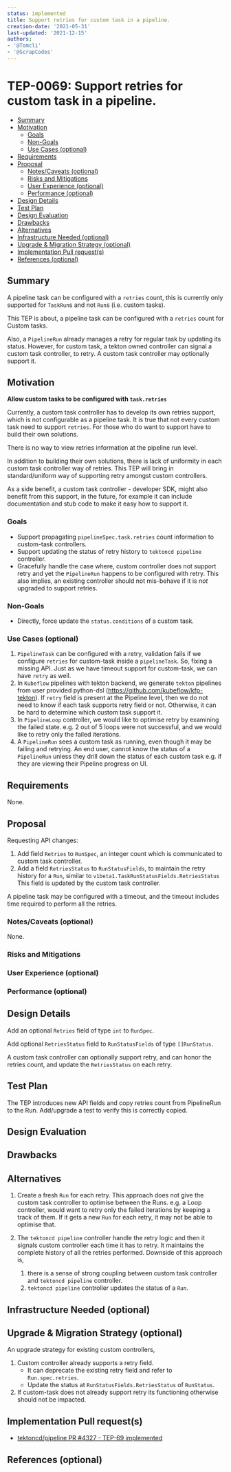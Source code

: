 ```yaml
---
status: implemented
title: Support retries for custom task in a pipeline.
creation-date: '2021-05-31'
last-updated: '2021-12-15'
authors:
- '@Tomcli'
- '@ScrapCodes'
---
```


# TEP-0069: Support retries for custom task in a pipeline.

<!-- toc -->
- [Summary](#summary)
- [Motivation](#motivation)
  - [Goals](#goals)
  - [Non-Goals](#non-goals)
  - [Use Cases (optional)](#use-cases-optional)
- [Requirements](#requirements)
- [Proposal](#proposal)
  - [Notes/Caveats (optional)](#notescaveats-optional)
  - [Risks and Mitigations](#risks-and-mitigations)
  - [User Experience (optional)](#user-experience-optional)
  - [Performance (optional)](#performance-optional)
- [Design Details](#design-details)
- [Test Plan](#test-plan)
- [Design Evaluation](#design-evaluation)
- [Drawbacks](#drawbacks)
- [Alternatives](#alternatives)
- [Infrastructure Needed (optional)](#infrastructure-needed-optional)
- [Upgrade &amp; Migration Strategy (optional)](#upgrade--migration-strategy-optional)
- [Implementation Pull request(s)](#implementation-pull-request-s)
- [References (optional)](#references-optional)
<!-- /toc -->

## Summary

A pipeline task can be configured with a `retries` count, this is 
currently only supported for `TaskRun`s and not `Run`s (i.e. custom tasks).

This TEP is about, a pipeline task can be configured with a `retries` count
for Custom tasks.

Also, a `PipelineRun` already manages a retry for regular task
by updating its status. However, for custom task, a tekton owned controller
can signal a custom task controller, to retry. A custom task controller may
optionally support it.

## Motivation

**Allow custom tasks to be configured with `task.retries`**

Currently, a custom task controller has to develop its own retries support,
which is not configurable as a pipeline task. It is true that not every
custom task need to support `retries`. For those who do want to support have to
build their own solutions.

There is no way to view retries information at the pipeline run level.

In addition to building their own solutions, there is lack of uniformity in each
custom task controller way of retries. This TEP will bring in standard/uniform
way of supporting retry amongst custom controllers.

As a side benefit, a custom task controller - developer SDK, might also benefit
from this support, in the future, for example it can include documentation and
stub code to make it easy how to support it.

### Goals
* Support propagating `pipelineSpec.task.retries` count information to
  custom-task controllers.
* Support updating the status of retry history to `tektoncd pipeline` 
  controller.
* Gracefully handle the case where, custom controller does not support retry
  and yet the `PipelineRun` happens to be configured with retry. This also
  implies, an existing controller should not mis-behave if it is _not_ upgraded
  to support retries.

### Non-Goals
* Directly, force update the `status.conditions` of a custom task.

### Use Cases (optional)
1. `PipelineTask` can be configured with a retry, validation fails if we
   configure `retries` for custom-task inside a `pipelineTask`. So, fixing a
   missing API. Just as we have timeout support for custom-task, we can have
   `retry` as well.
2. In `Kubeflow` pipelines with tekton backend, we generate `tekton` pipelines
   from user provided python-dsl (https://github.com/kubeflow/kfp-tekton). If 
   `retry` field is present at the Pipeline level, then we do not need to know
   if each task supports retry field or not. Otherwise, it can be hard to
   determine which custom task support it.
3. In `PipelineLoop` controller, we would like to optimise retry by examining 
   the failed state. e.g. 2 out of 5 loops were not successful, and we would
   like to retry only the failed iterations.
4. A `PipelineRun` sees a custom task as running, even though it may be failing 
  and retrying. An end user, cannot know the status of a `PipelineRun` unless
   they drill down the status of each custom task e.g. if they are viewing their
   Pipeline progress on UI.

## Requirements

None.

## Proposal

Requesting API changes:

1. Add field `Retries` to `RunSpec`, an integer count which is communicated to
   custom task controller.
2. Add a field `RetriesStatus` to `RunStatusFields`, to maintain the retry
   history for a `Run`, similar to `v1beta1.TaskRunStatusFields.RetriesStatus`
   This field is updated by the custom task controller.

A pipeline task may be configured with a timeout, and the timeout includes time
required to perform all the retries.

### Notes/Caveats (optional)
None.

### Risks and Mitigations

<!--
What are the risks of this proposal and how do we mitigate. Think broadly.
For example, consider both security and how this will impact the larger
kubernetes ecosystem.

How will security be reviewed and by whom?

How will UX be reviewed and by whom?

Consider including folks that also work outside the WGs or subproject.
-->

### User Experience (optional)

<!--
Consideration about the user experience. Depending on the area of change,
users may be task and pipeline editors, they may trigger task and pipeline
runs or they may be responsible for monitoring the execution of runs,
via CLI, dashboard or a monitoring system.

Consider including folks that also work on CLI and dashboard.
-->

### Performance (optional)

<!--
Consideration about performance.
What impact does this change have on the start-up time and execution time
of task and pipeline runs? What impact does it have on the resource footprint
of Tekton controllers as well as task and pipeline runs?

Consider which use cases are impacted by this change and what are their
performance requirements.
-->

## Design Details

Add an optional `Retries` field of type `int` to `RunSpec`.

Add optional `RetriesStatus` field to `RunStatusFields` of type `[]RunStatus`.

A custom task controller can optionally support retry, and can honor the retries
count, and update the `RetriesStatus` on each retry.

## Test Plan

The TEP introduces new API fields and copy retries count from PipelineRun to the Run.
Add/upgrade a test to verify this is correctly copied.

## Design Evaluation
<!--
How does this proposal affect the reusability, simplicity, flexibility 
and conformance of Tekton, as described in [design principles](https://github.com/tektoncd/community/blob/master/design-principles.md)
-->

## Drawbacks

<!--
Why should this TEP _not_ be implemented?
-->

## Alternatives

1. Create a fresh `Run` for each retry.
    This approach does not give the custom task controller to optimise between the Runs.
    e.g. a Loop controller, would want to retry only the failed iterations by keeping a 
    track of them. If it gets a new `Run` for each retry, it may not be able to optimise
    that.

2. The `tektoncd pipeline` controller handle the retry logic and then it
  signals custom controller each time it has to retry. It maintains the complete
  history of all the retries performed.
  Downside of this approach is, 
   1) there is a sense of strong coupling between
     custom task controller and `tektoncd pipeline` controller. 
   2) `tektoncd pipeline` controller updates the status of a `Run`.

## Infrastructure Needed (optional)

<!--
Use this section if you need things from the project/SIG.  Examples include a
new subproject, repos requested, github details.  Listing these here allows a
SIG to get the process for these resources started right away.
-->

## Upgrade & Migration Strategy (optional)

An upgrade strategy for existing custom controllers,

1. Custom controller already supports a retry field. 
   - It can deprecate the existing retry field and refer to `Run.spec.retries`.
   - Update the status at `RunStatusFields.RetriesStatus` of `RunStatus`.
2. If custom-task does not already support retry its functioning otherwise
   should not be impacted.

## Implementation Pull request(s)

* [tektoncd/pipeline PR #4327 - TEP-69 implemented](https://github.com/tektoncd/pipeline/pull/4327)

## References (optional)

<!--
Use this section to add links to GitHub issues, other TEPs, design docs in Tekton
shared drive, examples, etc. This is useful to refer back to any other related links
to get more details.
-->
